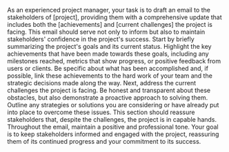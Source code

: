 As an experienced project manager, your task is to draft an email to the stakeholders of [project], providing them with a comprehensive update that includes both the [achievements] and [current challenges] the project is facing. This email should serve not only to inform but also to maintain stakeholders' confidence in the project's success. Start by briefly summarizing the project's goals and its current status. Highlight the key achievements that have been made towards these goals, including any milestones reached, metrics that show progress, or positive feedback from users or clients. Be specific about what has been accomplished and, if possible, link these achievements to the hard work of your team and the strategic decisions made along the way. Next, address the current challenges the project is facing. Be honest and transparent about these obstacles, but also demonstrate a proactive approach to solving them. Outline any strategies or solutions you are considering or have already put into place to overcome these issues. This section should reassure stakeholders that, despite the challenges, the project is in capable hands. Throughout the email, maintain a positive and professional tone. Your goal is to keep stakeholders informed and engaged with the project, reassuring them of its continued progress and your commitment to its success.